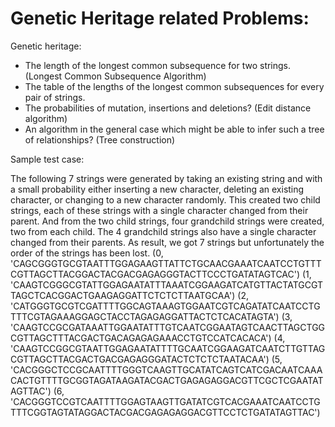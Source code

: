 # Genetic Heritage related Problems: 

Genetic heritage:

- The length of the longest common subsequence for two strings. (Longest Common Subsequence Algorithm)
- The table of the lengths of the longest common subsequences for every pair of strings.
- The probabilities of mutation, insertions and deletions? (Edit distance algorithm)
- An algorithm in the general case which might be able to infer such a tree of relationships? (Tree construction)

Sample test case: 

The following 7 strings were generated by taking an existing string and with a small probability either inserting a new character, deleting an existing character, or changing to a new character randomly. This created two child strings, each of these strings with a single character changed from their parent. And from the two child strings, four grandchild strings were created, two from each child. The 4 grandchild strings also have a single character changed from their parents. As result, we got 7 strings but unfortunately the order of the strings has been lost.
(0, 'CAGCGGGTGCGTAATTTGGAGAAGTTATTCTGCAACGAAATCAATCCTGTTTCGTTAGCTTACGGACTACGACGAGAGGGTACTTCCCTGATATAGTCAC')
(1, 'CAAGTCGGGCGTATTGGAGAATATTTAAATCGGAAGATCATGTTACTATGCGTTAGCTCACGGACTGAAGAGGATTCTCTCTTAATGCAA')
(2, 'CATGGGTGCGTCGATTTTGGCAGTAAAGTGGAATCGTCAGATATCAATCCTGTTTCGTAGAAAGGAGCTACCTAGAGAGGATTACTCTCACATAGTA')
(3, 'CAAGTCCGCGATAAATTGGAATATTTGTCAATCGGAATAGTCAACTTAGCTGGCGTTAGCTTTACGACTGACAGAGAGAAACCTGTCCATCACACA')
(4, 'CAAGTCCGGCGTAATTGGAGAATATTTTGCAATCGGAAGATCAATCTTGTTAGCGTTAGCTTACGACTGACGAGAGGGATACTCTCTCTAATACAA')
(5, 'CACGGGCTCCGCAATTTTGGGTCAAGTTGCATATCAGTCATCGACAATCAAACACTGTTTTGCGGTAGATAAGATACGACTGAGAGAGGACGTTCGCTCGAATATAGTTAC')
(6, 'CACGGGTCCGTCAATTTTGGAGTAAGTTGATATCGTCACGAAATCAATCCTGTTTCGGTAGTATAGGACTACGACGAGAGAGGACGTTCCTCTGATATAGTTAC')


